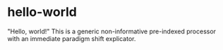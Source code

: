 # hello-world
"Hello, world!"
This is a generic non-informative pre-indexed processor with an immediate paradigm shift explicator.
